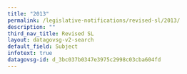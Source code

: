 ```yaml
---
title: "2013"
permalink: /legislative-notifications/revised-sl/2013/
description: ""
third_nav_title: Revised SL
layout: datagovsg-v2-search
default_field: Subject
infotext: true
datagovsg-id: d_3bc037b0347e3975c2998c03cba604fd
---
```

